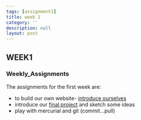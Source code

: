 ```yaml
---
tags: [assignment1]
title: week 1
category: ''
description: null
layout: post
---
```

## WEEK1
### Weekly_Assignments 
The assignments for the first week are:
- to build our own website- [introduce ourselves]({{site.baseurl}}/resume) 
- introduce our [final project]({{site.baseurl}}/projects) and sketch some ideas 
- play with mercurial and git (commit...pull)